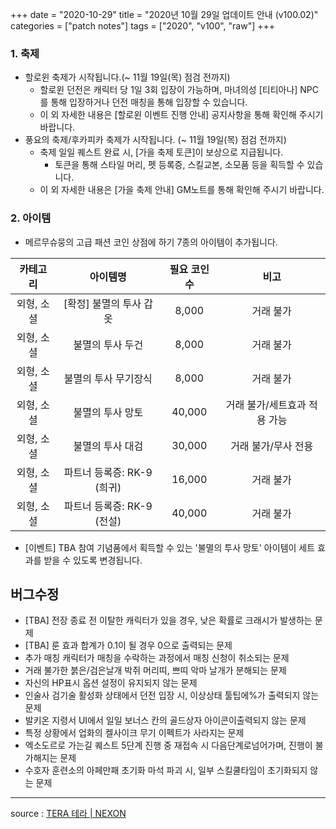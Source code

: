 +++
date = "2020-10-29"
title = "2020년 10월 29일 업데이트 안내 (v100.02)"
categories = ["patch notes"]
tags = ["2020", "v100", "raw"]
+++

### 1. 축제
- 할로윈 축제가 시작됩니다.(~ 11월 19일(목) 점검 전까지)
  - 할로윈 던전은 캐릭터 당 1일 3회 입장이 가능하며, 마녀의성 [티티아나] NPC를 통해 입장하거나 던전 매칭을 통해 입장할 수 있습니다.
  - 이 외 자세한 내용은 [할로윈 이벤트 진행 안내] 공지사항을 통해 확인해 주시기 바랍니다.
- 풍요의 축제/후카피카 축제가 시작됩니다. (~ 11월 19일(목) 점검 전까지)
  - 축제 일일 퀘스트 완료 시, [가을 축제 토큰]이 보상으로 지급됩니다.
    - 토큰을 통해 스타일 머리, 펫 등록증, 스킬교본, 소모품 등을 획득할 수 있습니다.
  - 이 외 자세한 내용은 [가을 축제 안내] GM노트를 통해 확인해 주시기 바랍니다.
 
### 2. 아이템
- 메르무슈뭉의 고급 패션 코인 상점에 하기 7종의 아이템이 추가됩니다.

| 카테고리 | 아이템명 | 필요 코인 수 | 비고 |
| :-: | :-: | :-: | :-: |
| 외형, 소셜 | [확정] 불멸의 투사 갑옷 | 8,000 | 거래 불가 |
| 외형, 소셜 | 불멸의 투사 두건 | 8,000 | 거래 불가 |
| 외형, 소셜 | 불멸의 투사 무기장식 | 8,000 | 거래 불가 |
| 외형, 소셜 | 불멸의 투사 망토 | 40,000 | 거래 불가/세트효과 적용 가능 |
| 외형, 소셜 | 불멸의 투사 대검 | 30,000 | 거래 불가/무사 전용 |
| 외형, 소셜 | 파트너 등록증: RK-9 (희귀) | 16,000 | 거래 불가 |
| 외형, 소셜 | 파트너 등록증: RK-9 (전설) | 40,000 | 거래 불가 |

- [이벤트] TBA 참여 기념품에서 획득할 수 있는 '불멸의 투사 망토' 아이템이 세트 효과를 받을 수 있도록 변경됩니다.
 
## 버그수정

- [TBA] 전장 종료 전 이탈한 캐릭터가 있을 경우, 낮은 확률로 크래시가 발생하는 문제
- [TBA] 룬 효과 합계가 0.1이 될 경우 0으로 출력되는 문제
- 추가 매칭 캐릭터가 매칭을 수락하는 과정에서 매칭 신청이 취소되는 문제
- 거래 불가한 붉은/검은날개 박쥐 머리띠, 쁘띠 악마 날개가 분해되는 문제
- 자신의 HP표시 옵션 설정이 유지되지 않는 문제
- 인술사 검기술 활성화 상태에서 던전 입장 시, 이상상태 툴팁에%가 출력되지 않는 문제
- 발키온 지령서 UI에서 일일 보너스 칸의 골드상자 아이콘이출력되지 않는 문제
- 특정 상황에서 업화의 켈사이크 무기 이펙트가 사라지는 문제
- 엑소도르로 가는길 퀘스트 5단계 진행 중 재접속 시 다음단계로넘어가며, 진행이 불가해지는 문제
- 수호자 훈련소의 아페만패 초기화 마석 파괴 시, 일부 스킬쿨타임이 초기화되지 않는 문제

----

source : [TERA 테라 | NEXON](http://tera.nexon.com/news/update/view.aspx?n4articlesn=454)
